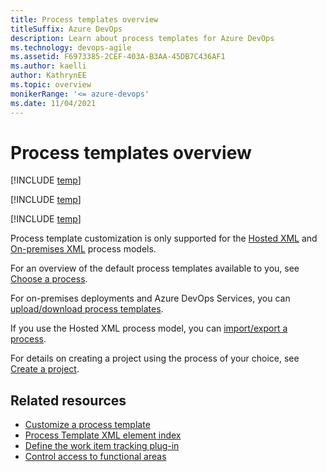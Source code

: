 ```yaml
---
title: Process templates overview
titleSuffix: Azure DevOps  
description: Learn about process templates for Azure DevOps  
ms.technology: devops-agile
ms.assetid: F6973385-2CEF-403A-B3AA-45DB7C436AF1
ms.author: kaelli
author: KathrynEE
ms.topic: overview
monikerRange: '<= azure-devops'
ms.date: 11/04/2021
---
```


# Process templates overview  

[!INCLUDE [temp](../../includes/version-all.md)]

[!INCLUDE [temp](../../includes/choose-process-introduction.md)]

[!INCLUDE [temp](../../boards/includes/note-configure-customize.md)]
 

Process template customization is only supported for the [Hosted XML](../../organizations/settings/work/hosted-xml-process-model.md) and [On-premises XML](../on-premises-xml-process-model.md) process models.  
 
For an overview of the default process templates available to you, see [Choose a process](../../boards/work-items/guidance/choose-process.md?toc=/azure/devops/reference/toc.json&bc=/azure/devops/reference/breadcrumb/toc.json).

For on-premises deployments and Azure DevOps Services, you can [upload/download process templates](../../boards/work-items/guidance/manage-process-templates.md?toc=/azure/devops/reference/toc.json&bc=/azure/devops/reference/breadcrumb/toc.json). 

If you use the Hosted XML process model, you can [import/export a process](../../organizations/settings/work/import-process/import-process.md?toc=/azure/devops/reference/toc.json&bc=/azure/devops/reference/breadcrumb/toc.json).

For details on creating a project using the process of your choice, see [Create a project](../../organizations/projects/create-project.md). 

## Related resources

- [Customize a process template](customize-process.md)
- [Process Template XML element index](process-template-plug-ins-xml-elements-index.md)
- [Define the work item tracking plug-in](define-objects-track-work-items-plug-in.md)
- [Control access to functional areas](control-access-to-functional-areas.md)